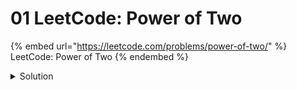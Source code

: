 # 01 LeetCode: Power of Two

{% embed url="https://leetcode.com/problems/power-of-two/" %}
LeetCode: Power of Two
{% endembed %}

<details>

<summary>Solution</summary>

```cpp
bool isPowerOfTwo(int n) {
    return n > 0 && !(n & (n - 1));
}
```

All 2^n results in a numbe with bianry representation: like ...0001000..

Eg.  1 -> 0001, 2 -> 0010 , 4 -> 0100, 8 -> 1000

Every 2^n - 1 results in a number with binar representation like ...00001111...

Eg 3 -> 00011, 7-> 000111, 15 -> 0001111 etc.

Anding these term should result in 0.

Edge Case: Given number should be strictly positive number.

</details>
